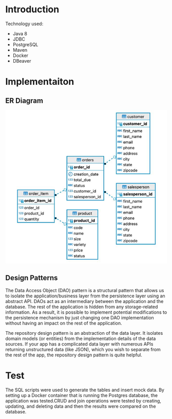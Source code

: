 # Introduction


Technology used:
* Java 8
* JDBC
* PostgreSQL
* Maven
* Docker
* DBeaver

# Implementaiton
## ER Diagram
![ERD](./assets/JDBC.JPG)

## Design Patterns
The Data Access Object (DAO) pattern is a structural pattern that allows us to isolate the application/business layer from the persistence layer using an abstract API. DAOs act as an intermediary between the application and the database. The rest of the application is hidden from any storage-related information. As a result, it is possible to implement potential modifications to the persistence mechanism by just changing one DAO implementation without having an impact on the rest of the application.

The repository design pattern is an abstraction of the data layer. It isolates domain models (or entities) from the implementation details of the data sources. If your app has a complicated data layer with numerous APIs returning unstructured data (like JSON), which you wish to separate from the rest of the app, the repository design pattern is quite helpful.


# Test
The SQL scripts were used to generate the tables and insert mock data. By setting up a Docker container that is running the Postgres database, the application was tested.CRUD and join operations were tested by creating, updating, and deleting data and then the results were compared on the database.
